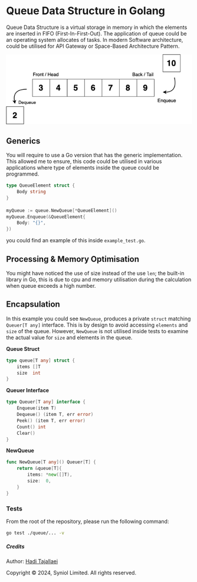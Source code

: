 # Queue Data Structure in Golang
Queue Data Structure  is a virtual storage in memory in which the elements are inserted in FIFO (First-In-First-Out). 
The application of queue could be an operating system allocates of tasks. In modern Software architecture, could be 
utilised for API Gateway or Space-Based Architecture Pattern.

<div style="text-align:center; width: 100%">
    <img src="https://github.com/syniol/golang-data-structures/blob/main/queue/doc/queue-data-structure.png?raw=true">
</div>


## Generics
You will require to use a Go version that has the generic implementation. This allowed me to ensure, this code could
be utilised in various applications where type of elements inside the queue could be programmed.

```go
type QueueElement struct {
    Body string
}

myQueue := queue.NewQueue[*QueueElement]()
myQueue.Enqueue(&QueueElement{
    Body: "{}",
})
```

you could find an example of this inside `example_test.go`.


## Processing & Memory Optimisation
You might have noticed the use of size instead of the use `len`; the built-in library in Go,
this is due to cpu and memory utilisation during the calculation when queue exceeds a high number.


## Encapsulation
In this example you could see `NewQueue`, produces a private `struct` matching `Queuer[T any]` interface.
This is by design to avoid accessing `elements` and `size` of the queue. However, `NewQueue` is not 
utilised inside tests to examine the actual value for `size` and elements in the queue.


__Queue Struct__
```go
type queue[T any] struct {
    items []T
    size  int
}
```

__Queuer Interface__
```go
type Queuer[T any] interface {
    Enqueue(item T)
    Dequeue() (item T, err error)
    Peek() (item T, err error)
    Count() int
    Clear()
}
```

__NewQueue__
```go
func NewQueue[T any]() Queuer[T] {
    return &queue[T]{
        items: *new([]T),
        size:  0,
    }
}
```


### Tests
From the root of the repository, please run the following command:

```bash
go test ./queue/... -v
```


##### Credits
Author: [Hadi Tajallaei](mailto:hadi@syniol.com)

Copyright &copy; 2024, Syniol Limited. All rights reserved.
